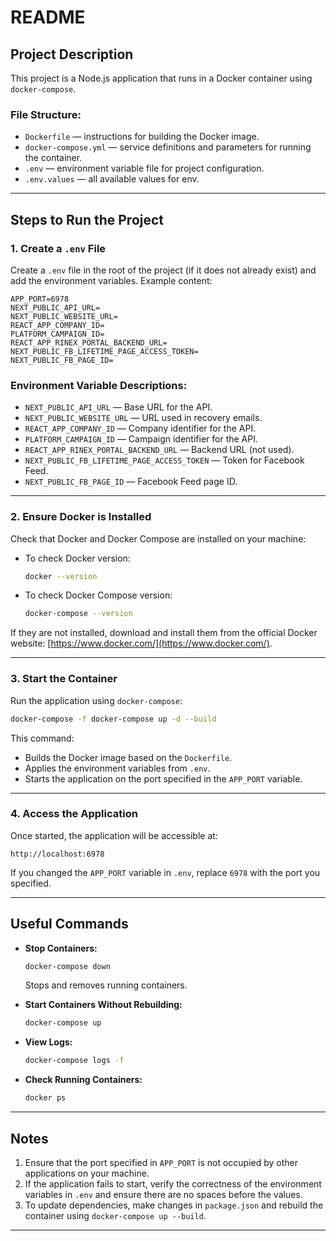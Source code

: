 # README

## Project Description

This project is a Node.js application that runs in a Docker container using `docker-compose`.

### File Structure:
- `Dockerfile` — instructions for building the Docker image.
- `docker-compose.yml` — service definitions and parameters for running the container.
- `.env` — environment variable file for project configuration.
- `.env.values` — all available values for env.

---

## Steps to Run the Project

### 1. Create a `.env` File

Create a `.env` file in the root of the project (if it does not already exist) and add the environment variables. Example content:
```env
APP_PORT=6978
NEXT_PUBLIC_API_URL=
NEXT_PUBLIC_WEBSITE_URL=
REACT_APP_COMPANY_ID=
PLATFORM_CAMPAIGN_ID=
REACT_APP_RINEX_PORTAL_BACKEND_URL=
NEXT_PUBLIC_FB_LIFETIME_PAGE_ACCESS_TOKEN=
NEXT_PUBLIC_FB_PAGE_ID=
```

### Environment Variable Descriptions:
- `NEXT_PUBLIC_API_URL` — Base URL for the API.
- `NEXT_PUBLIC_WEBSITE_URL` — URL used in recovery emails.
- `REACT_APP_COMPANY_ID` — Company identifier for the API.
- `PLATFORM_CAMPAIGN_ID` — Campaign identifier for the API.
- `REACT_APP_RINEX_PORTAL_BACKEND_URL` — Backend URL (not used).
- `NEXT_PUBLIC_FB_LIFETIME_PAGE_ACCESS_TOKEN` — Token for Facebook Feed.
- `NEXT_PUBLIC_FB_PAGE_ID` — Facebook Feed page ID.

---

### 2. Ensure Docker is Installed

Check that Docker and Docker Compose are installed on your machine:

- To check Docker version:
  ```bash
  docker --version
  ```
- To check Docker Compose version:
  ```bash
  docker-compose --version
  ```

If they are not installed, download and install them from the official Docker website: [https://www.docker.com/](https://www.docker.com/).

---

### 3. Start the Container

Run the application using `docker-compose`:
```bash
docker-compose -f docker-compose up -d --build
```

This command:
- Builds the Docker image based on the `Dockerfile`.
- Applies the environment variables from `.env`.
- Starts the application on the port specified in the `APP_PORT` variable.

---

### 4. Access the Application

Once started, the application will be accessible at:

```
http://localhost:6978
```

If you changed the `APP_PORT` variable in `.env`, replace `6978` with the port you specified.

---

## Useful Commands

- **Stop Containers:**
  ```bash
  docker-compose down
  ```
  Stops and removes running containers.

- **Start Containers Without Rebuilding:**
  ```bash
  docker-compose up
  ```

- **View Logs:**
  ```bash
  docker-compose logs -f
  ```

- **Check Running Containers:**
  ```bash
  docker ps
  ```

---

## Notes

1. Ensure that the port specified in `APP_PORT` is not occupied by other applications on your machine.
2. If the application fails to start, verify the correctness of the environment variables in `.env` and ensure there are no spaces before the values.
3. To update dependencies, make changes in `package.json` and rebuild the container using `docker-compose up --build`.

---
